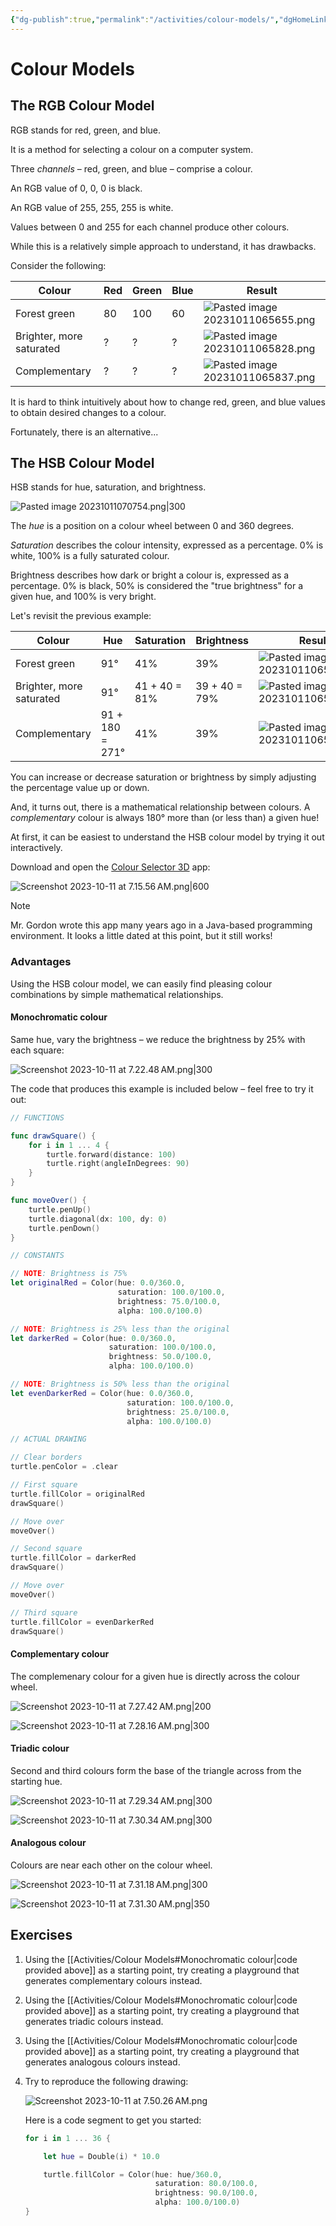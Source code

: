 ```yaml
---
{"dg-publish":true,"permalink":"/activities/colour-models/","dgHomeLink":true}
---
```


# Colour Models
## The RGB Colour Model

RGB stands for red, green, and blue.

It is a method for selecting a colour on a computer system.

Three *channels* – red, green, and blue – comprise a colour.

An RGB value of 0, 0, 0 is black.

An RGB value of 255, 255, 255 is white.

Values between 0 and 255 for each channel produce other colours.

While this is a relatively simple approach to understand, it has drawbacks.

Consider the following:

Colour|Red|Green|Blue|Result
-|-|-|-|-
Forest green|80|100|60|![Pasted image 20231011065655.png](/img/user/Media/Pasted%20image%2020231011065655.png)
Brighter, more saturated|?|?|?|![Pasted image 20231011065828.png](/img/user/Media/Pasted%20image%2020231011065828.png)
Complementary|?|?|?|![Pasted image 20231011065837.png](/img/user/Media/Pasted%20image%2020231011065837.png)

It is hard to think intuitively about how to change red, green, and blue values to obtain desired changes to a colour.

Fortunately, there is an alternative...

## The HSB Colour Model

HSB stands for hue, saturation, and brightness.

![Pasted image 20231011070754.png|300](/img/user/Media/Pasted%20image%2020231011070754.png)

The *hue* is a position on a colour wheel between 0 and 360 degrees.

*Saturation* describes the colour intensity, expressed as a percentage. 0% is white, 100% is a fully saturated colour.

Brightness describes how dark or bright a colour is, expressed as a percentage. 0% is black, 50% is considered the "true brightness" for a given hue, and 100% is very bright.

Let's revisit the previous example:

Colour|Hue|Saturation|Brightness|Result
-|-|-|-|-
Forest green|91°|41%|39%|![Pasted image 20231011065655.png](/img/user/Media/Pasted%20image%2020231011065655.png)
Brighter, more saturated|91°|41 + 40 = 81%|39 + 40 = 79%|![Pasted image 20231011065828.png](/img/user/Media/Pasted%20image%2020231011065828.png)
Complementary|91 + 180 = 271°|41%|39%|![Pasted image 20231011065837.png](/img/user/Media/Pasted%20image%2020231011065837.png)

You can increase or decrease saturation or brightness by simply adjusting the percentage value up or down.

And, it turns out, there is a mathematical relationship between colours. A *complementary* colour is always 180° more than (or less than) a given hue!

At first, it can be easiest to understand the HSB colour model by trying it out interactively.

Download and open the [Colour Selector 3D](https://russellgordon.ca/lcs/c3d.zip) app:

![Screenshot 2023-10-11 at 7.15.56 AM.png|600](/img/user/Media/Screenshot%202023-10-11%20at%207.15.56%E2%80%AFAM.png)

> [!NOTE]
> Mr. Gordon wrote this app many years ago in a Java-based programming environment. It looks a little dated at this point, but it still works!
### Advantages

Using the HSB colour model, we can easily find pleasing colour combinations by simple mathematical relationships.
#### Monochromatic colour

Same hue, vary the brightness – we reduce the brightness by 25% with each square:

![Screenshot 2023-10-11 at 7.22.48 AM.png|300](/img/user/Media/Screenshot%202023-10-11%20at%207.22.48%E2%80%AFAM.png)

The code that produces this example is included below – feel free to try it out:

```swift
// FUNCTIONS

func drawSquare() {
    for i in 1 ... 4 {
        turtle.forward(distance: 100)
        turtle.right(angleInDegrees: 90)
    }
}

func moveOver() {
    turtle.penUp()
    turtle.diagonal(dx: 100, dy: 0)
    turtle.penDown()
}

// CONSTANTS

// NOTE: Brightness is 75%
let originalRed = Color(hue: 0.0/360.0,
                        saturation: 100.0/100.0,
                        brightness: 75.0/100.0,
                        alpha: 100.0/100.0)

// NOTE: Brightness is 25% less than the original
let darkerRed = Color(hue: 0.0/360.0,
                      saturation: 100.0/100.0,
                      brightness: 50.0/100.0,
                      alpha: 100.0/100.0)

// NOTE: Brightness is 50% less than the original
let evenDarkerRed = Color(hue: 0.0/360.0,
                          saturation: 100.0/100.0,
                          brightness: 25.0/100.0,
                          alpha: 100.0/100.0)

// ACTUAL DRAWING

// Clear borders
turtle.penColor = .clear

// First square
turtle.fillColor = originalRed
drawSquare()

// Move over
moveOver()

// Second square
turtle.fillColor = darkerRed
drawSquare()

// Move over
moveOver()

// Third square
turtle.fillColor = evenDarkerRed
drawSquare()
```

#### Complementary colour

The complemenary colour for a given hue is directly across the colour wheel.

![Screenshot 2023-10-11 at 7.27.42 AM.png|200](/img/user/Media/Screenshot%202023-10-11%20at%207.27.42%E2%80%AFAM.png)

![Screenshot 2023-10-11 at 7.28.16 AM.png|300](/img/user/Media/Screenshot%202023-10-11%20at%207.28.16%E2%80%AFAM.png)

#### Triadic colour

Second and third colours form the base of the triangle across from the starting hue.

![Screenshot 2023-10-11 at 7.29.34 AM.png|300](/img/user/Media/Screenshot%202023-10-11%20at%207.29.34%E2%80%AFAM.png)

![Screenshot 2023-10-11 at 7.30.34 AM.png|300](/img/user/Media/Screenshot%202023-10-11%20at%207.30.34%E2%80%AFAM.png)

#### Analogous colour

Colours are near each other on the colour wheel.

![Screenshot 2023-10-11 at 7.31.18 AM.png|300](/img/user/Media/Screenshot%202023-10-11%20at%207.31.18%E2%80%AFAM.png)

![Screenshot 2023-10-11 at 7.31.30 AM.png|350](/img/user/Media/Screenshot%202023-10-11%20at%207.31.30%E2%80%AFAM.png)

## Exercises

1. Using the [[Activities/Colour Models#Monochromatic colour\|code provided above]] as a starting point, try creating a playground that generates complementary colours instead.
2. Using the [[Activities/Colour Models#Monochromatic colour\|code provided above]] as a starting point, try creating a playground that generates triadic colours instead.
3. Using the [[Activities/Colour Models#Monochromatic colour\|code provided above]] as a starting point, try creating a playground that generates analogous colours instead.
4. Try to reproduce the following drawing:
   
   ![Screenshot 2023-10-11 at 7.50.26 AM.png](/img/user/Media/Screenshot%202023-10-11%20at%207.50.26%E2%80%AFAM.png)
   
   Here is a code segment to get you started:
   
	```swift
	for i in 1 ... 36 {
	
	    let hue = Double(i) * 10.0
	
	    turtle.fillColor = Color(hue: hue/360.0,
	                             saturation: 80.0/100.0,
	                             brightness: 90.0/100.0,
	                             alpha: 100.0/100.0)
	}
	```